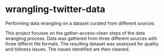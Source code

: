 # wrangling-twitter-data
Performing data wrangling on a dataset curated from different sources

This project focuses on the gather-access-clean steps of the data wrangling process. Data was gathered from three different sources with three differnt file formats. The resulting dataset was assessed for quality and tidiness issues. The issues identified are then cleaned.
